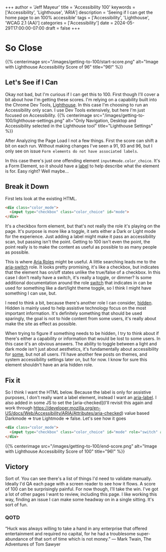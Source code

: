 +++
author = 'Jeff Mayeur'
title = 'Accessibility 100'
keywords = ['Accessibility', 'Lighthouse', 'ARIA']
description = 'Seeing if I can get the home page to an 100% accessible'
tags = ['Accessibility', 'Lighthouse', 'WCAG 2.1 (AA)']
categories = ['Accessibility']
date = 2024-05-29T17:00:00-07:00
draft = false
+++

# So Close
{{% centerimage src="/images/getting-to-100/start-score.png" alt="Image with Lighthouse Accessibility Score of 96" title="96!" %}}


## Let's See if I Can
Okay not bad, but I'm curious if I can get this to 100. First though I'll cover a bit about how I'm getting these scores. I'm relying on a capability built into the Chrome Dev Tools, [Lighthouse](https://developer.chrome.com/docs/lighthouse/overview). In this case I'm choosing to run an Accessibility only scan. I use Dev Tools extensively, but here I'm just focused on Accessibility.
{{% centerimage src="/images/getting-to-100/lighthouse-settings.png" alt="Only Navigation, Desktop and Accessibility selected in the Lighthouse tool" title="Lighthouse Settings" %}}

After Analyzing the Page Load I not a few things.  First the score can shift a bit on each run. Without making changes I've seen a 91, 93 and 96, but I only see on issue `Form elements do not have associated labels`.

In this case there's just one offending element `input#mode.color_choice`. It's a Form Element, so it should have a [label](https://dequeuniversity.com/rules/axe/4.8/label) to help describe what the element is for. Easy right? Well maybe...

## Break it Down
First lets look at the existing HTML. 
```html
<div class="color_mode">
  <input type="checkbox" class="color_choice" id="mode">
</div>
```

It's a checkbox form element, but that's not really the role it's playing on the page. It's purpose is more like a toggle, it sets either a Dark or Light mode for the experience. Just adding a label might make it pass an accessibility scan, but passing isn't the point. Getting to 100 isn't even the point, the point really is to make the content as useful as possible to as many people as possible.

 This is where [Aria Roles](https://developer.mozilla.org/en-US/docs/Web/Accessibility/ARIA/Roles) might be useful. A little searching leads me to the [aria-switch](https://developer.mozilla.org/en-US/docs/Web/Accessibility/ARIA/Roles/switch_role) role. It looks pretty promising, it's like a checkbox, but indicates that the element has on/off states unlike the true/false of a checkbox. In this case I don't really have a switch, it's really a toggle, or dimmer? Is some additional documentation around the role [switch](https://accessibilityinsights.io/info-examples/web/aria-toggle-field-name/) that indicates in can be used for something like a dart/light theme toggle, so I think I might have something I can use, but.

 I need to think a bit, because there's another role I can consider, [hidden](https://developer.mozilla.org/en-US/docs/Web/Accessibility/ARIA/Attributes/aria-hidden). Hidden is mainly used to help assistive technology focus on the most important information. It's definitely something that should be used sparingly, the goal is not to hide content from some users, it's really about make the site as effect as possible.

 When trying to figure if something needs to be hidden, I try to think about if there's either a capability or information that would be lost to some users. In this case it's an obvious answers. The ability to toggle between a light and dark mode isn't just about aesthetics, it's fundamentally about accessibility for [some](https://www.boia.org/blog/dark-mode-can-improve-text-readability-but-not-for-everyone), but not all users. I'll have another few posts on themes, and system accessibility settings later on, but for now. I know for sure this element shouldn't have an aria hidden role.

 ## Fix it
So I think I want the HTML below. Because the label is only for assistive purposes, I don't really want a label element, instead I want an [aria-label](https://developer.mozilla.org/en-US/docs/Web/Accessibility/ARIA/Attributes/aria-label).  I also added in some JS to set the [aria-checked](I'll revisit this again and work through https://developer.mozilla.org/en-US/docs/Web/Accessibility/ARIA/Attributes/aria-checked) value based Darkmode => true Lightmode => false. Let's see how it goes
```html
<div class="color_mode">
  <input type="checkbox" class="color_choice" id="mode" role="switch" aria-label="Theme Toggle" aria-checked="boolean">
</div>
```
{{% centerimage src="/images/getting-to-100/end-score.png" alt="Image with Lighthouse Accessibility Score of 100" title="96!" %}}

## Victory
Sort of. You can see there's a list of things I'd need to validate manually. Ideally I'd QA each page with a screen reader to see how it flows. A score of 100 can be surprisingly painful. For now though, I'll take the win. I've got a lot of other pages I want to review, including this page. I like working this way, finding an issue I can make some headway on in a single sitting. It's sort of fun.

### QOTD
“Huck was always willing to take a hand in any enterprise that offered entertainment and required no capital, for he had a troublesome super-abundance of that sort of time which is not money.”
― Mark Twain, The Adventures of Tom Sawyer